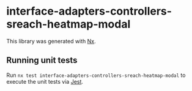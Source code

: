 # interface-adapters-controllers-sreach-heatmap-modal

This library was generated with [Nx](https://nx.dev).

## Running unit tests

Run `nx test interface-adapters-controllers-sreach-heatmap-modal` to execute the unit tests via [Jest](https://jestjs.io).

